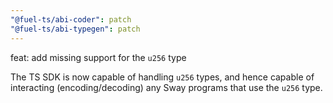 ```yaml
---
"@fuel-ts/abi-coder": patch
"@fuel-ts/abi-typegen": patch
---
```


feat: add missing support for the `u256` type

The TS SDK is now capable of handling `u256` types, and hence capable of interacting (encoding/decoding) any Sway programs that use the `u256` type.
